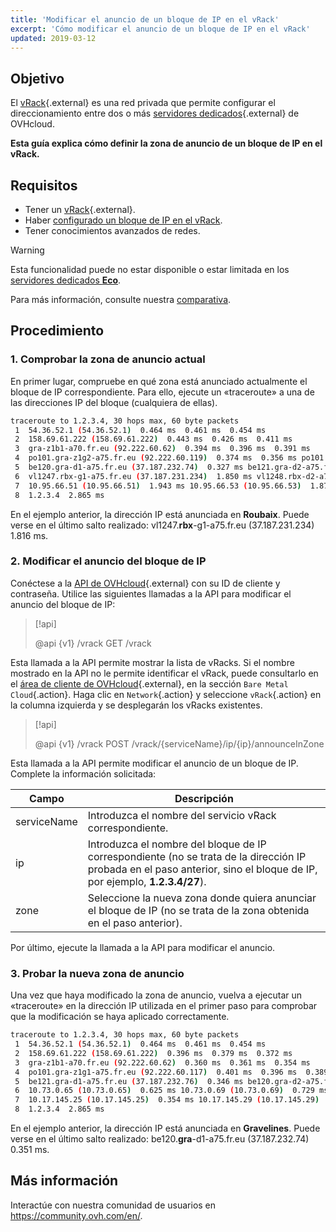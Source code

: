 ```yaml
---
title: 'Modificar el anuncio de un bloque de IP en el vRack'
excerpt: 'Cómo modificar el anuncio de un bloque de IP en el vRack'
updated: 2019-03-12
---
```


## Objetivo

El [vRack](https://www.ovh.es/soluciones/vrack/){.external} es una red privada que permite configurar el direccionamiento entre dos o más [servidores dedicados](/links/bare-metal/bare-metal){.external} de OVHcloud.

**Esta guía explica cómo definir la zona de anuncio de un bloque de IP en el vRack.**

## Requisitos

- Tener un [vRack](https://www.ovh.es/soluciones/vrack/){.external}.
- Haber [configurado un bloque de IP en el vRack](/pages/bare_metal_cloud/dedicated_servers/configuring-an-ip-block-in-a-vrack).
- Tener conocimientos avanzados de redes.

> [!warning]
> Esta funcionalidad puede no estar disponible o estar limitada en los [servidores dedicados **Eco**](https://eco.ovhcloud.com/es-es/about/).
>
> Para más información, consulte nuestra [comparativa](https://eco.ovhcloud.com/es-es/compare/).

## Procedimiento

### 1. Comprobar la zona de anuncio actual

En primer lugar, compruebe en qué zona está anunciado actualmente el bloque de IP correspondiente. Para ello, ejecute un «traceroute» a una de las direcciones IP del bloque (cualquiera de ellas).

```sh
traceroute to 1.2.3.4, 30 hops max, 60 byte packets
 1  54.36.52.1 (54.36.52.1)  0.464 ms  0.461 ms  0.454 ms
 2  158.69.61.222 (158.69.61.222)  0.443 ms  0.426 ms  0.411 ms
 3  gra-z1b1-a70.fr.eu (92.222.60.62)  0.394 ms  0.396 ms  0.391 ms
 4  po101.gra-z1g2-a75.fr.eu (92.222.60.119)  0.374 ms  0.356 ms po101.gra-z1g1-a75.fr.eu (92.222.60.117)  0.333 ms
 5  be120.gra-d1-a75.fr.eu (37.187.232.74)  0.327 ms be121.gra-d2-a75.fr.eu (37.187.232.80)  0.335 ms be120.gra-d2-a75.fr.eu (37.187.232.78)  0.328 ms
 6  vl1247.rbx-g1-a75.fr.eu (37.187.231.234)  1.850 ms vl1248.rbx-d2-a75.fr.eu (37.187.231.252)  1.874 ms vl1247.rbx-g1-a75.fr.eu (37.187.231.234)  1.816 ms
 7  10.95.66.51 (10.95.66.51)  1.943 ms 10.95.66.53 (10.95.66.53)  1.872 ms 10.95.66.59 (10.95.66.59)  1.860 ms
 8  1.2.3.4  2.865 ms
```

En el ejemplo anterior, la dirección IP está anunciada en **Roubaix**. Puede verse en el último salto realizado: vl1247.**rbx**-g1-a75.fr.eu (37.187.231.234) 1.816 ms.

### 2. Modificar el anuncio del bloque de IP

Conéctese a la [API de OVHcloud](https://api.ovh.com/){.external} con su ID de cliente y contraseña. Utilice las siguientes llamadas a la API para modificar el anuncio del bloque de IP:

> [!api]
>
> @api {v1} /vrack GET /vrack
> 

Esta llamada a la API permite mostrar la lista de vRacks. Si el nombre mostrado en la API no le permite identificar el vRack, puede consultarlo en el [área de cliente de OVHcloud](/links/manager){.external}, en la sección `Bare Metal Cloud`{.action}. Haga clic en `Network`{.action} y seleccione `vRack`{.action} en la columna izquierda y se desplegarán los vRacks existentes.

> [!api]
>
> @api {v1} /vrack POST /vrack/{serviceName}/ip/{ip}/announceInZone
> 

Esta llamada a la API permite modificar el anuncio de un bloque de IP. Complete la información solicitada:

|Campo|Descripción|
|---|---|
|serviceName|Introduzca el nombre del servicio vRack correspondiente.|
|ip|Introduzca el nombre del bloque de IP correspondiente (no se trata de la dirección IP probada en el paso anterior, sino el bloque de IP, por ejemplo, **1.2.3.4/27**).|
|zone|Seleccione la nueva zona donde quiera anunciar el bloque de IP (no se trata de la zona obtenida en el paso anterior).|

Por último, ejecute la llamada a la API para modificar el anuncio.

### 3. Probar la nueva zona de anuncio

Una vez que haya modificado la zona de anuncio, vuelva a ejecutar un «traceroute» en la dirección IP utilizada en el primer paso para comprobar que la modificación se haya aplicado correctamente.

```sh
traceroute to 1.2.3.4, 30 hops max, 60 byte packets
 1  54.36.52.1 (54.36.52.1)  0.464 ms  0.461 ms  0.454 ms
 2  158.69.61.222 (158.69.61.222)  0.396 ms  0.379 ms  0.372 ms
 3  gra-z1b1-a70.fr.eu (92.222.60.62)  0.360 ms  0.361 ms  0.354 ms
 4  po101.gra-z1g1-a75.fr.eu (92.222.60.117)  0.401 ms  0.396 ms  0.389 ms
 5  be121.gra-d1-a75.fr.eu (37.187.232.76)  0.346 ms be120.gra-d2-a75.fr.eu (37.187.232.78)  0.318 ms be120.gra-d1-a75.fr.eu (37.187.232.74)  0.351 ms
 6  10.73.0.65 (10.73.0.65)  0.625 ms 10.73.0.69 (10.73.0.69)  0.729 ms 10.73.0.65 (10.73.0.65)  0.526 ms
 7  10.17.145.25 (10.17.145.25)  0.354 ms 10.17.145.29 (10.17.145.29)  0.426 ms 10.17.145.25 (10.17.145.25)  0.415 ms
 8  1.2.3.4  2.865 ms
```

En el ejemplo anterior, la dirección IP está anunciada en **Gravelines**. Puede verse en el último salto realizado: be120.**gra**-d1-a75.fr.eu (37.187.232.74) 0.351 ms.

## Más información

Interactúe con nuestra comunidad de usuarios en <https://community.ovh.com/en/>.